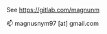 See https://gitlab.com/magnunm

📫 magnusnym97 [at] gmail.com

<!---
magnunm/magnunm is a ✨ special ✨ repository because its `README.md` (this file) appears on your GitHub profile.
You can click the Preview link to take a look at your changes.
--->
